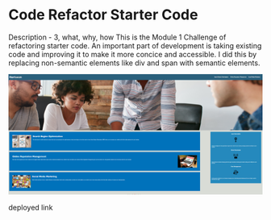 # Code Refactor Starter Code

Description - 3, what, why, how
This is the Module 1 Challenge of refactoring starter code. An important part of development is taking existing code and improving it to make it more concice and accessible. I did this by replacing non-semantic elements like div and span with semantic elements. 

![website img](./assets/images/horiseon.png)

deployed link
